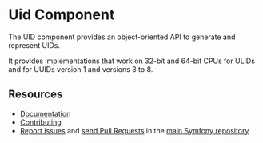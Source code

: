 Uid Component
=============

The UID component provides an object-oriented API to generate and represent UIDs.

It provides implementations that work on 32-bit and 64-bit CPUs
for ULIDs and for UUIDs version 1 and versions 3 to 8.

Resources
---------

 * [Documentation](https://symfony.com/doc/current/Components/old/uid.html)
 * [Contributing](https://symfony.com/doc/current/contributing/index.html)
 * [Report issues](https://github.com/symfony/symfony/issues) and
   [send Pull Requests](https://github.com/symfony/symfony/pulls)
   in the [main Symfony repository](https://github.com/symfony/symfony)
